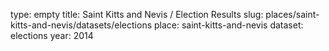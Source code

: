 type: empty
title: Saint Kitts and Nevis / Election Results
slug: places/saint-kitts-and-nevis/datasets/elections
place: saint-kitts-and-nevis
dataset: elections
year: 2014
